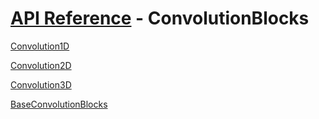 # [API Reference](../API.md) - ConvolutionBlocks

[Convolution1D](ConvolutionBlocks/Convolution1D.md)

[Convolution2D](ConvolutionBlocks/Convolution2D.md)

[Convolution3D](ConvolutionBlocks/Convolution3D.md)

[BaseConvolutionBlocks](ConvolutionBlocks/BaseConvolutionBlocks.md)